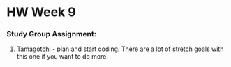 # HW Week 9

### Study Group Assignment:
1. [Tamagotchi](https://github.com/nss-nightclass-projects/exercise-vault/blob/master/MODULES_tamagotchi.md) - plan and start coding.  There are a lot of stretch goals with this one if you want to do more.
